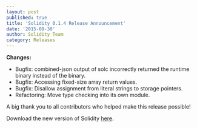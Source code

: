 ```yaml
---
layout: post
published: true
title: 'Solidity 0.1.4 Release Announcement'
date: '2015-09-30'
author: Solidity Team
category: Releases
---
```


**Changes:**

- Bugfix: combined-json output of solc incorrectly returned the runtime binary instead of the binary.
- Bugfix: Accessing fixed-size array return values.
- Bugfix: Disallow assignment from literal strings to storage pointers.
- Refactoring: Move type checking into its own module.

A big thank you to all contributors who helped make this release possible!

Download the new version of Solidity [here](https://github.com/ethereum/solidity/releases/tag/v0.1.4).
